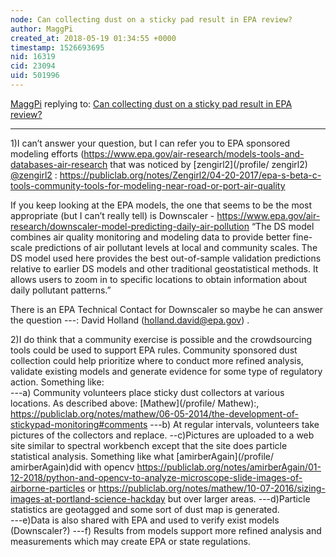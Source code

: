 ```yaml
---
node: Can collecting dust on a sticky pad result in EPA review?
author: MaggPi
created_at: 2018-05-19 01:34:55 +0000
timestamp: 1526693695
nid: 16319
cid: 23094
uid: 501996
---
```




[MaggPi](../profile/MaggPi) replying to: [Can collecting dust on a sticky pad result in EPA review?](../notes/liz/05-09-2018/can-collecting-dust-on-a-sticky-pad-result-in-epa-review)

----
1)I can’t answer your question, but I can refer you to EPA sponsored modeling efforts  (https://www.epa.gov/air-research/models-tools-and-databases-air-research that was noticed by  [zengirl2](/profile/ zengirl2)  [@zengirl2](/profile/zengirl2)
: https://publiclab.org/notes/Zengirl2/04-20-2017/epa-s-beta-c-tools-community-tools-for-modeling-near-road-or-port-air-quality


If you keep looking at the EPA models, the one that seems to be the most appropriate (but I can’t really tell) is Downscaler   - https://www.epa.gov/air-research/downscaler-model-predicting-daily-air-pollution
“The DS model combines air quality monitoring and modeling data to provide better fine-scale predictions of air pollutant levels at local and community scales. The DS model used here provides the best out-of-sample validation predictions relative to earlier DS models and other traditional geostatistical methods. It allows users to zoom in to specific locations to obtain information about daily pollutant patterns.”

There is an EPA Technical Contact for Downscaler so maybe he can answer the question  ---: David Holland (holland.david@epa.gov) .


2)I do think that a community exercise is possible and the crowdsourcing tools could be used to support EPA rules.  Community sponsored  dust collection could help prioritize where to conduct more refined analysis, validate existing models and generate evidence for some type of regulatory action.  Something like:    
---a) Community volunteers place sticky dust collectors at various locations.  As described above: [Mathew](/profile/ Mathew):, https://publiclab.org/notes/mathew/06-05-2014/the-development-of-stickypad-monitoring#comments
---b) At regular intervals, volunteers take pictures of the collectors and replace.
 --c)Pictures are uploaded to a web site similar to spectral workbench except that the site does particle  statistical analysis.   Something like what  [amirberAgain](/profile/ amirberAgain)did with opencv https://publiclab.org/notes/amirberAgain/01-12-2018/python-and-opencv-to-analyze-microscope-slide-images-of-airborne-particles or https://publiclab.org/notes/mathew/10-07-2016/sizing-images-at-portland-science-hackday but over  larger areas.
---d)Particle statistics are geotagged and some sort of dust map is generated.   
---e)Data is also shared with EPA and used to verify exist models (Downscaler?) 
---f) Results from models support more refined analysis and measurements which may create EPA or state regulations.  
